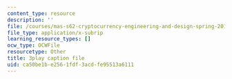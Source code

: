 ```yaml
---
content_type: resource
description: ''
file: /courses/mas-s62-cryptocurrency-engineering-and-design-spring-2018/ca50be1be2561fdf3acdfe95513a6111_CCeq5PChvuk.srt
file_type: application/x-subrip
learning_resource_types: []
ocw_type: OCWFile
resourcetype: Other
title: 3play caption file
uid: ca50be1b-e256-1fdf-3acd-fe95513a6111
---
```

